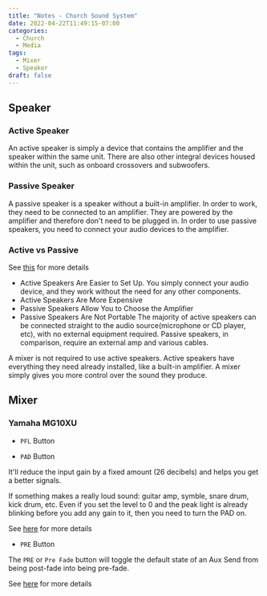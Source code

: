 ```yaml
---
title: "Notes - Church Sound System"
date: 2022-04-22T11:49:15-07:00
categories:
  - Church
  - Media
tags:
  - Mixer
  - Speaker
draft: false
---
```


## Speaker
### Active Speaker
An active speaker is simply a device that contains the amplifier and the speaker within the same unit. 
There are also other integral devices housed within the unit, such as onboard crossovers and subwoofers.

### Passive Speaker
A passive speaker is a speaker without a built-in amplifier. In order to work, they need to be connected to an amplifier. 
They are powered by the amplifier and therefore don't need to be plugged in. 
In order to use passive speakers, you need to connect your audio devices to the amplifier.

### Active vs Passive
See [this](https://www.makeuseof.com/active-vs-passive-speakers-whats-difference/) for more details
* Active Speakers Are Easier to Set Up. You simply connect your audio device, and they work without the need for any other components.
* Active Speakers Are More Expensive
* Passive Speakers Allow You to Choose the Amplifier
* Passive Speakers Are Not Portable
The majority of active speakers can be connected straight to the audio source(microphone or CD player, etc), with no external equipment required. 
Passive speakers, in comparison, require an external amp and various cables.

A mixer is not required to use active speakers. Active speakers have everything they need already installed,
like a built-in amplifier. A mixer simply gives you more control over the sound they produce.

## Mixer
### Yamaha MG10XU
* `PFL` Button



* `PAD` Button

It'll reduce the input gain by a fixed amount (26 decibels) and helps you get a better signals. 

If something makes a really loud sound: guitar amp, symble, snare drum, kick drum, etc. 
Even if you set the level to 0 and the peak light is already blinking before you add any gain to it, 
then you need to turn the PAD on. 

See [here](https://www.youtube.com/watch?v=qsx9MNeHRNY) for more details

* `PRE` Button

The `PRE` or `Pre Fade` button will toggle the default state of an Aux Send from being post-fade into being pre-fade.

See [here](https://www.youtube.com/watch?v=IvBeuz24L8A) for more details
